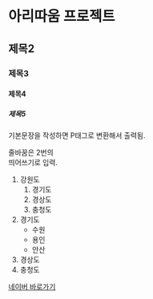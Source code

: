 # 아리따움 프로젝트
## 제목2
### 제목3
#### 제목4
##### 제목5

기본문장을 작성하면 P태그로 변환해서 출력됨.

줄바꿈은 2번의 <br>띄어쓰기로 입력.

1. 강원도
    1. 경기도
    1. 경상도
    1. 충청도
1. 경기도
    - 수원
    - 용인
    - 안산
1. 경상도
1. 충청도

[네이버 바로가기](http://www.naver.com)

